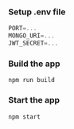 ### Setup .env file

```js
PORT=...
MONGO_URI=...
JWT_SECRET=...
```

### Build the app

```shell
npm run build
```

### Start the app

```shell
npm start
```
